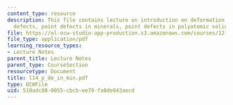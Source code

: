 ```yaml
---
content_type: resource
description: This file contains lecture on introduction on deformation mechanism maps,
  defects, point defects in minerals, point defects in polyatomic solids and bibliography.
file: https://ol-ocw-studio-app-production.s3.amazonaws.com/courses/12-524-mechanical-properties-of-rocks-fall-2005/510adc800055cbcbee79fa0de843aecd_l14_p_de_in_min.pdf
file_type: application/pdf
learning_resource_types:
- Lecture Notes
parent_title: Lecture Notes
parent_type: CourseSection
resourcetype: Document
title: l14_p_de_in_min.pdf
type: OCWFile
uid: 510adc80-0055-cbcb-ee79-fa0de843aecd
---
```

